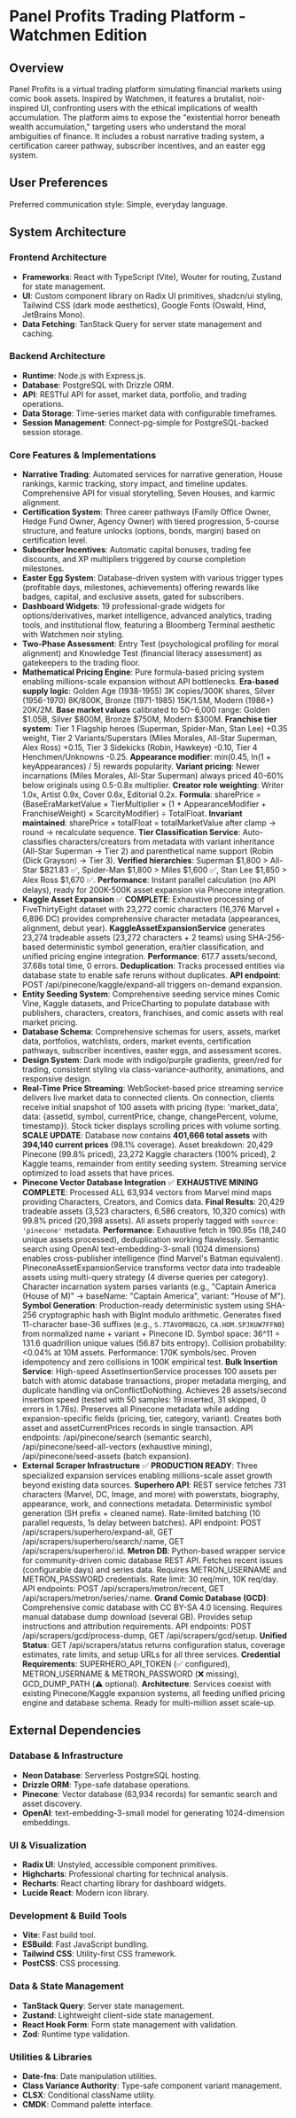 # Panel Profits Trading Platform - Watchmen Edition

## Overview
Panel Profits is a virtual trading platform simulating financial markets using comic book assets. Inspired by Watchmen, it features a brutalist, noir-inspired UI, confronting users with the ethical implications of wealth accumulation. The platform aims to expose the "existential horror beneath wealth accumulation," targeting users who understand the moral ambiguities of finance. It includes a robust narrative trading system, a certification career pathway, subscriber incentives, and an easter egg system.

## User Preferences
Preferred communication style: Simple, everyday language.

## System Architecture

### Frontend Architecture
- **Frameworks**: React with TypeScript (Vite), Wouter for routing, Zustand for state management.
- **UI**: Custom component library on Radix UI primitives, shadcn/ui styling, Tailwind CSS (dark mode aesthetics), Google Fonts (Oswald, Hind, JetBrains Mono).
- **Data Fetching**: TanStack Query for server state management and caching.

### Backend Architecture
- **Runtime**: Node.js with Express.js.
- **Database**: PostgreSQL with Drizzle ORM.
- **API**: RESTful API for asset, market data, portfolio, and trading operations.
- **Data Storage**: Time-series market data with configurable timeframes.
- **Session Management**: Connect-pg-simple for PostgreSQL-backed session storage.

### Core Features & Implementations
- **Narrative Trading**: Automated services for narrative generation, House rankings, karmic tracking, story impact, and timeline updates. Comprehensive API for visual storytelling, Seven Houses, and karmic alignment.
- **Certification System**: Three career pathways (Family Office Owner, Hedge Fund Owner, Agency Owner) with tiered progression, 5-course structure, and feature unlocks (options, bonds, margin) based on certification level.
- **Subscriber Incentives**: Automatic capital bonuses, trading fee discounts, and XP multipliers triggered by course completion milestones.
- **Easter Egg System**: Database-driven system with various trigger types (profitable days, milestones, achievements) offering rewards like badges, capital, and exclusive assets, gated for subscribers.
- **Dashboard Widgets**: 19 professional-grade widgets for options/derivatives, market intelligence, advanced analytics, trading tools, and institutional flow, featuring a Bloomberg Terminal aesthetic with Watchmen noir styling.
- **Two-Phase Assessment**: Entry Test (psychological profiling for moral alignment) and Knowledge Test (financial literacy assessment) as gatekeepers to the trading floor.
- **Mathematical Pricing Engine**: Pure formula-based pricing system enabling millions-scale expansion without API bottlenecks. **Era-based supply logic**: Golden Age (1938-1955) 3K copies/300K shares, Silver (1956-1970) 8K/800K, Bronze (1971-1985) 15K/1.5M, Modern (1986+) 20K/2M. **Base market values** calibrated to $50-$6,000 range: Golden $1.05B, Silver $800M, Bronze $750M, Modern $300M. **Franchise tier system**: Tier 1 Flagship heroes (Superman, Spider-Man, Stan Lee) +0.35 weight, Tier 2 Variants/Superstars (Miles Morales, All-Star Superman, Alex Ross) +0.15, Tier 3 Sidekicks (Robin, Hawkeye) -0.10, Tier 4 Henchmen/Unknowns -0.25. **Appearance modifier**: min(0.45, ln(1 + keyAppearances) / 5) rewards popularity. **Variant pricing**: Newer incarnations (Miles Morales, All-Star Superman) always priced 40-60% below originals using 0.5-0.8x multiplier. **Creator role weighting**: Writer 1.0x, Artist 0.9x, Cover 0.6x, Editorial 0.2x. **Formula**: sharePrice = (BaseEraMarketValue × TierMultiplier × (1 + AppearanceModifier + FranchiseWeight) × ScarcityModifier) ÷ TotalFloat. **Invariant maintained**: sharePrice × totalFloat = totalMarketValue after clamp → round → recalculate sequence. **Tier Classification Service**: Auto-classifies characters/creators from metadata with variant inheritance (All-Star Superman → Tier 2) and parenthetical name support (Robin (Dick Grayson) → Tier 3). **Verified hierarchies**: Superman $1,800 > All-Star $821.83 ✅, Spider-Man $1,800 > Miles $1,600 ✅, Stan Lee $1,850 > Alex Ross $1,670 ✅. **Performance**: Instant parallel calculation (no API delays), ready for 200K-500K asset expansion via Pinecone integration.
- **Kaggle Asset Expansion** ✅ **COMPLETE**: Exhaustive processing of FiveThirtyEight dataset with 23,272 comic characters (16,376 Marvel + 6,896 DC) provides comprehensive character metadata (appearances, alignment, debut year). **KaggleAssetExpansionService** generates 23,274 tradeable assets (23,272 characters + 2 teams) using SHA-256-based deterministic symbol generation, era/tier classification, and unified pricing engine integration. **Performance**: 617.7 assets/second, 37.68s total time, 0 errors. **Deduplication**: Tracks processed entities via database state to enable safe reruns without duplicates. **API endpoint**: POST /api/pinecone/kaggle/expand-all triggers on-demand expansion.
- **Entity Seeding System**: Comprehensive seeding service mines Comic Vine, Kaggle datasets, and PriceCharting to populate database with publishers, characters, creators, franchises, and comic assets with real market pricing.
- **Database Schema**: Comprehensive schemas for users, assets, market data, portfolios, watchlists, orders, market events, certification pathways, subscriber incentives, easter eggs, and assessment scores.
- **Design System**: Dark mode with indigo/purple gradients, green/red for trading, consistent styling via class-variance-authority, animations, and responsive design.
- **Real-Time Price Streaming**: WebSocket-based price streaming service delivers live market data to connected clients. On connection, clients receive initial snapshot of 100 assets with pricing (type: 'market_data', data: {assetId, symbol, currentPrice, change, changePercent, volume, timestamp}). Stock ticker displays scrolling prices with volume sorting. **SCALE UPDATE**: Database now contains **401,666 total assets** with **394,140 current prices** (98.1% coverage). Asset breakdown: 20,429 Pinecone (99.8% priced), 23,272 Kaggle characters (100% priced), 2 Kaggle teams, remainder from entity seeding system. Streaming service optimized to load assets that have prices.
- **Pinecone Vector Database Integration** ✅ **EXHAUSTIVE MINING COMPLETE**: Processed ALL 63,934 vectors from Marvel mind maps providing Characters, Creators, and Comics data. **Final Results**: 20,429 tradeable assets (3,523 characters, 6,586 creators, 10,320 comics) with 99.8% priced (20,398 assets). All assets properly tagged with `source: 'pinecone'` metadata. **Performance**: Exhaustive fetch in 190.95s (18,240 unique assets processed), deduplication working flawlessly. Semantic search using OpenAI text-embedding-3-small (1024 dimensions) enables cross-publisher intelligence (find Marvel's Batman equivalent). PineconeAssetExpansionService transforms vector data into tradeable assets using multi-query strategy (4 diverse queries per category). Character incarnation system parses variants (e.g., "Captain America (House of M)" → baseName: "Captain America", variant: "House of M"). **Symbol Generation**: Production-ready deterministic system using SHA-256 cryptographic hash with BigInt modulo arithmetic. Generates fixed 11-character base-36 suffixes (e.g., `S.7TAVOPRBG2G`, `CA.HOM.SPJKUW7FFN0`) from normalized name + variant + Pinecone ID. Symbol space: 36^11 = 131.6 quadrillion unique values (56.87 bits entropy). Collision probability: <0.04% at 10M assets. Performance: 170K symbols/sec. Proven idempotency and zero collisions in 100K empirical test. **Bulk Insertion Service**: High-speed AssetInsertionService processes 100 assets per batch with atomic database transactions, proper metadata merging, and duplicate handling via onConflictDoNothing. Achieves 28 assets/second insertion speed (tested with 50 samples: 19 inserted, 31 skipped, 0 errors in 1.76s). Preserves all Pinecone metadata while adding expansion-specific fields (pricing, tier, category, variant). Creates both asset and assetCurrentPrices records in single transaction. API endpoints: /api/pinecone/search (semantic search), /api/pinecone/seed-all-vectors (exhaustive mining), /api/pinecone/seed-assets (batch expansion).
- **External Scraper Infrastructure** ✅ **PRODUCTION READY**: Three specialized expansion services enabling millions-scale asset growth beyond existing data sources. **Superhero API**: REST service fetches 731 characters (Marvel, DC, Image, and more) with powerstats, biography, appearance, work, and connections metadata. Deterministic symbol generation (SH prefix + cleaned name). Rate-limited batching (10 parallel requests, 1s delay between batches). API endpoint: POST /api/scrapers/superhero/expand-all, GET /api/scrapers/superhero/search/:name, GET /api/scrapers/superhero/:id. **Metron DB**: Python-based wrapper service for community-driven comic database REST API. Fetches recent issues (configurable days) and series data. Requires METRON_USERNAME and METRON_PASSWORD credentials. Rate limit: 30 req/min, 10K req/day. API endpoints: POST /api/scrapers/metron/recent, GET /api/scrapers/metron/series/:name. **Grand Comic Database (GCD)**: Comprehensive comic database with CC BY-SA 4.0 licensing. Requires manual database dump download (several GB). Provides setup instructions and attribution requirements. API endpoints: POST /api/scrapers/gcd/process-dump, GET /api/scrapers/gcd/setup. **Unified Status**: GET /api/scrapers/status returns configuration status, coverage estimates, rate limits, and setup URLs for all three services. **Credential Requirements**: SUPERHERO_API_TOKEN (✅ configured), METRON_USERNAME & METRON_PASSWORD (❌ missing), GCD_DUMP_PATH (⚠️ optional). **Architecture**: Services coexist with existing Pinecone/Kaggle expansion systems, all feeding unified pricing engine and database schema. Ready for multi-million asset scale-up.

## External Dependencies

### Database & Infrastructure
- **Neon Database**: Serverless PostgreSQL hosting.
- **Drizzle ORM**: Type-safe database operations.
- **Pinecone**: Vector database (63,934 records) for semantic search and asset discovery.
- **OpenAI**: text-embedding-3-small model for generating 1024-dimension embeddings.

### UI & Visualization
- **Radix UI**: Unstyled, accessible component primitives.
- **Highcharts**: Professional charting for technical analysis.
- **Recharts**: React charting library for dashboard widgets.
- **Lucide React**: Modern icon library.

### Development & Build Tools
- **Vite**: Fast build tool.
- **ESBuild**: Fast JavaScript bundling.
- **Tailwind CSS**: Utility-first CSS framework.
- **PostCSS**: CSS processing.

### Data & State Management
- **TanStack Query**: Server state management.
- **Zustand**: Lightweight client-side state management.
- **React Hook Form**: Form state management with validation.
- **Zod**: Runtime type validation.

### Utilities & Libraries
- **Date-fns**: Date manipulation utilities.
- **Class Variance Authority**: Type-safe component variant management.
- **CLSX**: Conditional className utility.
- **CMDK**: Command palette interface.